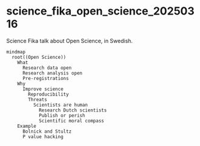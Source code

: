 # science_fika_open_science_20250316

Science Fika talk about Open Science, in Swedish.


```mermaid
mindmap
  root((Open Science))
    What
      Research data open
      Research analysis open
      Pre-registrations
    Why
      Improve science
        Reproducibility
        Threats
          Scientists are human
            Research Dutch scientists
            Publish or perish
            Scientific moral compass
    Example
      Bolnick and Stultz
      P value hacking
```
